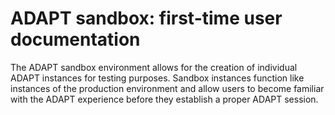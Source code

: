 # **ADAPT sandbox: first-time user documentation**

The ADAPT sandbox environment allows for the creation of individual
ADAPT instances for testing purposes. Sandbox instances function like
instances of the production environment and allow users to become
familiar with the ADAPT experience before they establish a proper ADAPT
session.